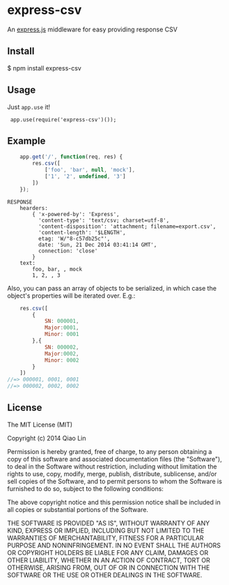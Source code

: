 # express-csv
An [express.js](http://expressjs.com) middleware for easy providing response CSV

## Install
   $ npm install express-csv

## Usage

Just `app.use` it!

     app.use(require('express-csv')());

## Example

```js
    app.get('/', function(req, res) {
        res.csv([
            ['foo', 'bar', null, 'mock'],
            ['1', '2', undefined, '3']
        ])
    });
```

    RESPONSE
		hearders:
			{ 'x-powered-by': 'Express',
              'content-type': 'text/csv; charset=utf-8',
              'content-disposition': 'attachment; filename=export.csv',
              'content-length': '$LENGTH',
              etag: 'W/"8-c57db25c"',
              date: 'Sun, 21 Dec 2014 03:41:14 GMT',
              connection: 'close' 
            }
        text:
            foo, bar, , mock
            1, 2, , 3       

Also, you can pass an array of objects to be serialized, in which case the object's properties will be iterated over.  E.g.:

```js
    res.csv([
        {
            SN: 000001,
            Major:0001,
            Minor: 0001
        },{
            SN: 000002,
            Major:0002,
            Minor: 0002 
        }
    ])
//=> 000001, 0001, 0001
//=> 000002, 0002, 0002

```

## License

The MIT License (MIT)

Copyright (c) 2014 Qiao Lin

Permission is hereby granted, free of charge, to any person obtaining a copy
of this software and associated documentation files (the "Software"), to deal
in the Software without restriction, including without limitation the rights
to use, copy, modify, merge, publish, distribute, sublicense, and/or sell
copies of the Software, and to permit persons to whom the Software is
furnished to do so, subject to the following conditions:

The above copyright notice and this permission notice shall be included in all
copies or substantial portions of the Software.

THE SOFTWARE IS PROVIDED "AS IS", WITHOUT WARRANTY OF ANY KIND, EXPRESS OR
IMPLIED, INCLUDING BUT NOT LIMITED TO THE WARRANTIES OF MERCHANTABILITY,
FITNESS FOR A PARTICULAR PURPOSE AND NONINFRINGEMENT. IN NO EVENT SHALL THE
AUTHORS OR COPYRIGHT HOLDERS BE LIABLE FOR ANY CLAIM, DAMAGES OR OTHER
LIABILITY, WHETHER IN AN ACTION OF CONTRACT, TORT OR OTHERWISE, ARISING FROM,
OUT OF OR IN CONNECTION WITH THE SOFTWARE OR THE USE OR OTHER DEALINGS IN THE
SOFTWARE.